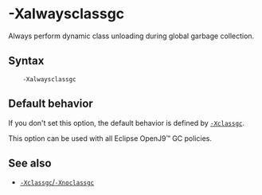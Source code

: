<!--
* Copyright (c) 2017, 2022 IBM Corp. and others
*
* This program and the accompanying materials are made
* available under the terms of the Eclipse Public License 2.0
* which accompanies this distribution and is available at
* https://www.eclipse.org/legal/epl-2.0/ or the Apache
* License, Version 2.0 which accompanies this distribution and
* is available at https://www.apache.org/licenses/LICENSE-2.0.
*
* This Source Code may also be made available under the
* following Secondary Licenses when the conditions for such
* availability set forth in the Eclipse Public License, v. 2.0
* are satisfied: GNU General Public License, version 2 with
* the GNU Classpath Exception [1] and GNU General Public
* License, version 2 with the OpenJDK Assembly Exception [2].
*
* [1] https://www.gnu.org/software/classpath/license.html
* [2] http://openjdk.java.net/legal/assembly-exception.html
*
* SPDX-License-Identifier: EPL-2.0 OR Apache-2.0 OR GPL-2.0 WITH
* Classpath-exception-2.0 OR LicenseRef-GPL-2.0 WITH Assembly-exception
-->

# -Xalwaysclassgc

Always perform dynamic class unloading during global garbage collection.

## Syntax

        -Xalwaysclassgc

## Default behavior

If you don't set this option, the default behavior is defined by [`-Xclassgc`](xclassgc.md).

This option can be used with all Eclipse OpenJ9&trade; GC policies.

## See also

- [`-Xclassgc`/`-Xnoclassgc`](xclassgc.md)

<!-- ==== END OF TOPIC ==== xalwaysclassgc.md ==== -->
